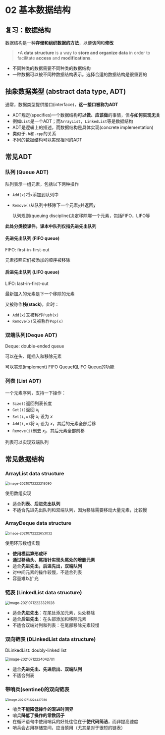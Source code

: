 # 02 基本数据结构

## 复习：数据结构

数据结构是一种**存储和组织数据的方法**，以便**访问**和**修改**

> •A **data structure** is a way to **store and organize data** in order to facilitate **access** and **modifications**.

* 不同种类的数据需要不同种类的数据结构
* 一种数据可以被不同种数据结构表示。选择合适的数据结构是很重要的

## 抽象数据类型 (abstract data type, ADT)

通常，数据类型提供接口(interface)，**这一接口被称为ADT**

* ADT规定(specifies)一个数据结构**可以做、应该做**的事情，但**与如何实现无关**
* 例如```List```是一个ADT；而```ArrayList```，```LinkedList```等是数据结构
* ADT是逻辑上的描述，而数据结构是具体实现(concrete implementation)
* 类似于```.h```和```.cpp```的关系
* 不同的数据结构可以实现相同的ADT

## 常见ADT

### 队列 (Queue ADT)

队列表示一组元素，包括以下两种操作

* ```Add(x)```将```x```添加到队列中

* ```Remove()```从队列中移除下一个元素```y```并返回```y```

  队列规则(queuing discipline)决定移除哪一个元素，包括FIFO，LIFO等

**此处分类按课件。课本中队列仅指先进先出队列**

#### 先进先出队列 (FIFO queue)

FIFO: first-in-first-out

元素按照它们被添加的顺序被移除

#### 后进先出队列 (LIFO queue)

LIFO: last-in-first-out

最新加入的元素是下一个移除的元素

又被称作**栈(stack)**，此时：

* `Add(x)`又被称作`Push(x)`
* `Remove(x)`又被称作`Pop(x)`

### 双端队列(Deque ADT)

Deque: double-ended queue

可以在头、尾插入和移除元素

可以实现(implement) FIFO Queue和LIFO Queue的功能

### 列表 (List ADT)

一个元素序列，支持一下操作：

* `Size()`返回列表长度
* `Get(i)`返回 $x_i$
* `Set(i,x)`将 $x_i$ 设为 $x$
* `Add(i,x)`将 $x_i$ 设为 $x$，其后的元素全部后移
* `Remove(i)`删去 $x_i$，其后元素全部前移

列表可以实现双端队列

## 常见数据结构

### ArrayList data structure

<img src="C:\Users\10643\AppData\Roaming\Typora\typora-user-images\image-20210712222218090.png" alt="image-20210712222218090"   style="zoom:75%;" />

使用数组实现

* 适合**列表、后进先出队列**
* 不适合先进先出队列和双端队列，因为移除需要移动大量元素，比较慢

### ArrayDeque data structure

<img src="C:\Users\10643\AppData\Roaming\Typora\typora-user-images\image-20210712222653032.png" alt="image-20210712222653032"   style="zoom:75%;" />

使用环形数组实现

* **使用模运算形成环**
* **通过移动头、尾指针实现头尾处的增删元素**
* 适合**先进先出，后进先出，双端队列**
* 对中间元素的操作较慢，不适合列表
* 容量难以扩充

### 链表 (LinkedList data structure)

<img src="C:\Users\10643\AppData\Roaming\Typora\typora-user-images\image-20210712223321928.png" alt="image-20210712223321928"   style="zoom:80%;" />

* 适合**先进先出**：在尾处添加元素，头处移除
* 适合**后进先出**：在头部添加和移除元素
* 不适合双端对列和列表：在尾部移除元素较慢

### 双向链表 (DLinkedList data structure)

DLinkedList: doubly-linked list

<img src="C:\Users\10643\AppData\Roaming\Typora\typora-user-images\image-20210712224042701.png"   alt="image-20210712224042701" style="zoom:80%;" />

* 适合**先进先出、先进后出、双端队列**
* 不适合列表

### 带哨兵(sentinel)的双向链表

<img src="C:\Users\10643\AppData\Roaming\Typora\typora-user-images\image-20210712224427786.png" alt="image-20210712224427786"   style="zoom:67%;" />

* 哨兵**不能降低操作的渐进时间界**
* 哨兵**降低了操作的常数因子**
* 在循环语句中使用哨兵的好处往往在于**使代码简洁**，而非提高速度
* 哨兵会占用存储空间，应当慎用（尤其是对于很短的链表）

